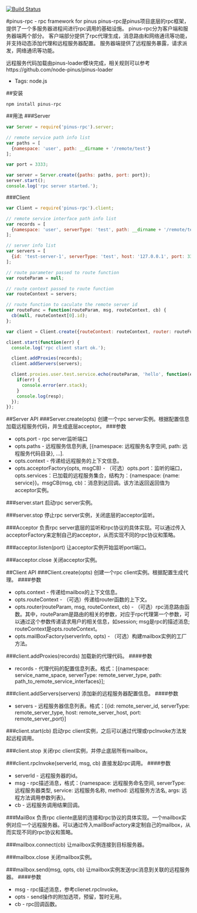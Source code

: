 [![Build Status](https://travis-ci.org/node-pinus/pinus-rpc.svg?branch=master)](https://travis-ci.org/node-pinus/pinus-rpc)

#pinus-rpc - rpc framework for pinus
pinus-rpc是pinus项目底层的rpc框架，提供了一个多服务器进程间进行rpc调用的基础设施。
pinus-rpc分为客户端和服务器端两个部分。
客户端部分提供了rpc代理生成，消息路由和网络通讯等功能，并支持动态添加代理和远程服务器配置。
服务器端提供了远程服务暴露，请求派发，网络通讯等功能。

远程服务代码加载由pinus-loader模块完成，相关规则可以参考https://github.com/node-pinus/pinus-loader

+ Tags: node.js

##安装
```
npm install pinus-rpc
```

##用法
###Server
``` javascript
var Server = require('pinus-rpc').server;

// remote service path info list
var paths = [
  {namespace: 'user', path: __dirname + '/remote/test'}
];

var port = 3333;

var server = Server.create({paths: paths, port: port});
server.start();
console.log('rpc server started.');
```

###Client
``` javascript
var Client = require('pinus-rpc').client;

// remote service interface path info list
var records = [
  {namespace: 'user', serverType: 'test', path: __dirname + '/remote/test'}
];

// server info list
var servers = [
  {id: 'test-server-1', serverType: 'test', host: '127.0.0.1', port: 3333}
];

// route parameter passed to route function
var routeParam = null;

// route context passed to route function
var routeContext = servers;

// route function to caculate the remote server id
var routeFunc = function(routeParam, msg, routeContext, cb) {
  cb(null, routeContext[0].id);
};

var client = Client.create({routeContext: routeContext, router: routeFunc});

client.start(function(err) {
  console.log('rpc client start ok.');

  client.addProxies(records);
  client.addServers(servers);

  client.proxies.user.test.service.echo(routeParam, 'hello', function(err, resp) {
    if(err) {
      console.error(err.stack);
    }
    console.log(resp);
  });
});
```

##Server API
###Server.create(opts)
创建一个rpc server实例。根据配置信息加载远程服务代码，并生成底层acceptor。
###参数
+ opts.port - rpc server监听端口
+ opts.paths - 远程服务信息列表, [{namespace: 远程服务名字空间, path: 远程服务代码目录}, ...].
+ opts.context - 传递给远程服务的上下文信息。
+ opts.acceptorFactory(opts, msgCB) - （可选）opts.port：监听的端口，opts.services：已加载的远程服务集合，结构为：{namespace: {name: service}}。msgCB(msg, cb)：消息到达回调。该方法返回返回值为acceptor实例。

###server.start
启动rpc server实例。

###server.stop
停止rpc server实例，关闭底层的acceptor监听。

###Acceptor
负责rpc server底层的监听和rpc协议的具体实现。可以通过传入acceptorFactory来定制自己的acceptor，从而实现不同的rpc协议和策略。

###acceptor.listen(port)
让acceptor实例开始监听port端口。

###acceptor.close
关闭acceptor实例。

##Client API
###Client.create(opts)
创建一个rpc client实例。根据配置生成代理。
####参数
+ opts.context - 传递给mailbox的上下文信息。
+ opts.routeContext - （可选）传递给router函数的上下文。
+ opts.router(routeParam, msg, routeContext, cb) - （可选）rpc消息路由函数。其中，routeParam是路由的相关的参数，对应于rpc代理第一个参数，可以通过这个参数传递请求用户的相关信息，如session; msg是rpc的描述消息; routeContext是opts.routeContext。
+ opts.mailBoxFactory(serverInfo, opts) - （可选）构建mailbox实例的工厂方法。

###client.addProxies(records)
加载新的代理代码。
####参数
+ records - 代理代码的配置信息列表。格式：[{namespace: service_name_space, serverType: remote_server_type, path: path_to_remote_service_interfaces}];

###client.addServers(servers)
添加新的远程服务器配置信息。
####参数
+ servers - 远程服务器信息列表。格式：[{id: remote_server_id, serverType: remote_server_type, host: remote_server_host, port: remote_server_port}]

###client.start(cb)
启动rpc client实例，之后可以通过代理或rpcInvoke方法发起远程调用。

###client.stop
关闭rpc client实例，并停止底层所有mailbox。

###client.rpcInvoke(serverId, msg, cb)
直接发起rpc调用。
####参数
+ serverId - 远程服务器的id。
+ msg - rpc描述消息，格式：{namespace: 远程服务命名空间, serverType: 远程服务器类型, service: 远程服务名称, method: 远程服务方法名, args: 远程方法调用参数列表}。
+ cb - 远程服务调用结果回调。

###MailBox
负责rpc cliente底层的连接和rpc协议的具体实现。一个mailbox实例对应一个远程服务器。可以通过传入mailBoxFactory来定制自己的mailbox，从而实现不同的rpc协议和策略。

###mailbox.connect(cb)
让mailbox实例连接到目标服务器。

###mailbox.close
关闭mailbox实例。

###mailbox.send(msg, opts, cb)
让mailbox实例发送rpc消息到关联的远程服务器。
####参数
+ msg - rpc描述消息，参考clienet.rpcInvoke。
+ opts - send操作的附加选项，预留，暂时无用。
+ cb - rpc回调函数。